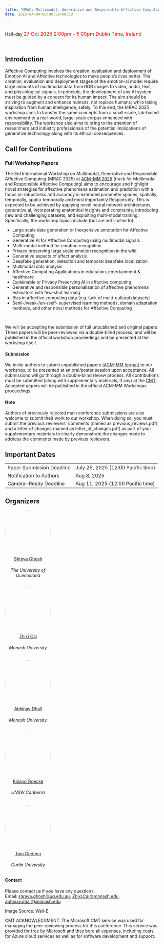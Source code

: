 ```yaml
---
title: "MRAC: Multimodal, Generative and Responsible Affective Computing (ACM-MM 2025)" 
date: 2025-04-04T00:06:56+08:00
---
```


<br>
<div class="row">
  <div>
<!--     <p><center>
        <img class="img-fluid banner-pic" src="/2024/MRAC_2024_banner.PNG"> (Morning Session, Meeting Room 217, Level 2 of Melbourne Convention and Exhibition Centre (MCEC)),
    </center></p>
    <p><center> -->
      Half-day  <font size="3" color="red"> 27 Oct 2025 2:00pm - 5:00pm Dublin Time, Ireland</font> 
    </center></p>
  </div>
</div><br>


## Introduction

Affective Computing involves the creation, evaluation and deployment of Emotion AI and Affective technologies to make people’s lives better. The creation, evaluation and deployment stages of the emotion-ai model require large amounts of multimodal data from RGB images to video, audio, text, and physiological signals. In principle, the development of any AI system must be guided by a concern for its human impact. The aim should be striving to augment and enhance humans, not replace humans; while taking inspiration from human intelligence, safely. To this end, the MRAC 2025 workshop aims to transfer the same concepts from a small-scale, lab-based environment to a real-world, large-scale corpus enhanced with responsibility. The workshop also aims to bring to the attention of researchers and industry professionals of the potential implications of generative technology along with its ethical consequences. 


## Call for Contributions

### Full Workshop Papers

The 3rd International Workshop on Multimodal, Generative and Responsible Affective Computing (MRAC 2025) at <a href="https://acmmm2025.org/" target="_blank">ACM-MM 2025</a> (track for Multimodal and Responsible Affective Computing) aims to encourage and highlight novel strategies for affective phenomena estimation and prediction with a focus on robustness and accuracy in extended parameter spaces, spatially, temporally, spatio-temporally and most importantly Responsibly. This is expected to be achieved by applying novel neural network architectures, generative ai, incorporating anatomical insights and constraints, introducing new and challenging datasets, and exploiting multi-modal training. Specifically, the workshop topics include (but are not limited to):

- Large scale data generation or Inexpensive annotation for Affective Computing
- Generative AI for Affective Computing using multimodal signals
- Multi-modal method for emotion recognition
- Privacy preserving large scale emotion recognition in the wild
- Generative aspects of affect analysis
- Deepfake generation, detection and temporal deepfake localization
- Multimodal data analysis
- Affective Computing Applications in education, entertainment & healthcare
- Explainable or Privacy Preserving AI in affective computing
- Generative and responsible personalization of affective phenomena estimators with few-shot learning
- Bias in affective computing data (e.g. lack of multi-cultural datasets)
- Semi-/weak-/un-/self- supervised learning methods, domain adaptation methods, and other novel methods for Affective Computing 

<br>

We will be accepting the submission of full unpublished and original papers. These papers will be peer-reviewed via a double-blind process, and will be published in the official workshop proceedings and be presented at the workshop itself. 

#### Submission 
We invite authors to submit unpublished papers (<a href="https://acmmm2025.org/call-for-papers/" target="_blank">ACM-MM format</a>) to our workshop, to be presented at an oral/poster session upon acceptance. All submissions will go through a double-blind review process. All contributions must be submitted (along with supplementary materials, if any) at the <a href = "https://cmt3.research.microsoft.com/MRAC2025/Submission/Index" target="_blank">CMT</a>. Accepted papers will be published in the official ACM-MM Workshops proceedings.

#### Note
Authors of previously rejected main conference submissions are also welcome to submit their work to our workshop. When doing so, you must submit the previous reviewers' comments (named as previous\_reviews.pdf) and a letter of changes (named as letter\_of\_changes.pdf) as part of your supplementary materials to clearly demonstrate the changes made to address the comments made by previous reviewers.
## Important Dates


<table class="table table-striped">
    <tbody>
        <tr>
          <td>Paper Submission Deadline</td>
          <td>July 25, 2025 (12:00 Pacific time)</td>
        </tr>
        <tr>
          <td>Notification to Authors</td>
          <td>Aug 8, 2025</td>
        </tr>
        <tr>
          <td>Camera-Ready Deadline</td>
          <td>Aug 11, 2025 (12:00 Pacific time)</td>
        </tr>
    </tbody>
</table>


## Organizers

<div class="container p-0">
  <div class="row">
    <div class="col">
        <a href="https://eecs.uq.edu.au/profile/12367/shreya-ghosh">
            <img class="organizer-pic" src="/2023/img/people/ShreyaGhosh.jpg"/> 
        </a>
        <div class="people-name orgnizer-people-name">
            <a href="https://eecs.uq.edu.au/profile/12367/shreya-ghosh">Shreya Ghosh</a>
            <h6 class="uni-name">The University of Queensland</h6>
        </div>
    </div>
    <div class="col">
        <a href="https://research.monash.edu/en/persons/zhixi-cai">
            <img class="organizer-pic" src="/2023/img/people/zc.jpeg">
        </a>
        <div class="people-name orgnizer-people-name">
            <a href="https://research.monash.edu/en/persons/zhixi-cai">Zhixi Cai</a>
            <h6 class="uni-name">Monash University</h6>
        </div>
    </div>
    <div class="col">
        <a href="https://www.flinders.edu.au/people/abhinav.dhall">
            <img class="organizer-pic" src="/2023/img/people/AbhinavDhall.jpg">
        </a>
        <div class="people-name orgnizer-people-name">
            <a href="https://research.monash.edu/en/persons/abhinav-dhall">Abhinav Dhall</a>
            <h6 class="uni-name">Monash University</h6>
        </div>
    </div>    
    <div class="col">
        <a href="https://researchprofiles.canberra.edu.au/en/persons/roland-goecke">
            <img class="organizer-pic" src="/2023/img/people/RolandGoetcke.jpg">
        </a>
        <div class="people-name orgnizer-people-name">
            <a href="https://researchprofiles.canberra.edu.au/en/persons/roland-goecke">Roland Goecke</a>
            <h6 class="uni-name">UNSW Canberra</h6>
        </div>
    </div>
    <div class="col">
        <a href="https://staffportal.curtin.edu.au/staff/profile/view/tom-gedeon-5e48a1fd/">
            <img class="organizer-pic" src="/2023/img/people/TomGedeon.jpg">
        </a>
        <div class="people-name orgnizer-people-name">
            <a href="https://staffportal.curtin.edu.au/staff/profile/view/tom-gedeon-5e48a1fd/">Tom Gedeon</a>
            <h6 class="uni-name">Curtin University</h6>
        </div>
    </div>
  </div>
</div>

<style>
.organizer-pic {
    width: 150px;
    height: 150px;
}
.uni-name {
    max-width: 150px
}

.people-name {
    max-width: 150px;
} 

.orgnizer-people-name {
    text-align: center;
}

.speaker-pic, .organizer-pic {
    border-radius: 50%;
}

.banner-pic {
    width: 900px;
    height: auto;
}
</style>

#### Contact
Please contact us if you have any questions.
<br>
Email: shreya.ghosh@uq.edu.au, Zhixi.Cai@monash.edu, abhinav.dhall@monash.edu

Image Source: Wall-E 

CMT ACKNOWLEDGMENT: The Microsoft CMT service was used for managing the peer-reviewing process for this conference. This service was provided for free by Microsoft and they bore all expenses, including costs for Azure cloud services as well as for software development and support.



